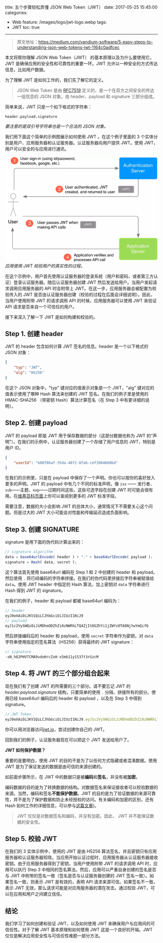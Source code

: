 title: 五个步骤轻松弄懂 JSON Web Token（JWT）
date: 2017-05-25 15:45:00
categories: 
  - Web
feature: /images/logo/jwt-logo.webp
tags: 
  - JWT
toc: true
---

>原文地址：https://medium.com/vandium-software/5-easy-steps-to-understanding-json-web-tokens-jwt-1164c0adfcec

本文将帮你理解 JSON Web Token（JWT） 的基本原理以及为什么要使用它。JWT 是确保应用的安全性和可靠性的重要一环。JWT 允许以一种安全的方式传达信息，比如用户数据。

为了理解 JWT 是如何工作的，我们先了解它的定义。

>JSON Web Token 是由 [RFC7519](https://tools.ietf.org/html/rfc7519) 定义的，是一个在双方之间安全的传达一组信息的 JSON 对象。由 header、payload 和 signature 三部分组成。

简单来说，JWT 只是一个如下格式的字符串：

```
header.payload.signature
```

*要注意的是双引号字符串也是一个合法的 JSON 对象。*

<!-- more -->

我们用下面这个简单的示例图展示如何使用 JWT 。在这个例子里面的 3 个实体分别是用户、应用服务器和认证服务器。认证服务器向用户提供 JWT。使用 JWT，用户可以安全的与应用进行通讯。

![](/images/2017/how-use-jwt.webp)
*应用使用 JWT 校验用户的真实性的过程。*

在这个示例中，用户首先使用认证服务器的登录系统（用户和密码，或者第三方认证）登录认证服务器。随后认证服务器创建 JWT 然后发送给用户。当用户发起请求调用应用服务器的 API 时会附带上 JWT。在这一步，应用服务器会被配置为校验传入的 JWT 是否由认证服务器创建（校验的过程在后面会详细说明）。因此，当用户使用附带 JWT 的请求调用 API 的时候，应用服务器可以使用 JWT 来验证 API 请求是否来自一个可信任的用户。

接下来深入了解一下 JWT 是如何构建和校验的。

## Step 1. 创建 header

JWT 的 header 包含如何计算 JWT 签名的信息。header 是一个以下格式的 JSON 对象：

```json
{
    "typ": "JWT",
    "alg": "HS256"
}
```

在这个 JSON 对象中，"typ" 键对应的值表示对象是一个 JWT，"alg" 键对应的值表示使用了哪种 Hash 算法来创建的 JWT 签名。在我们的例子里是使用的 HMAC-SHA256 （带密钥 Hash）算法计算签名（在 Step 3 中有更详细的说明）。

## Step 2. 创建 payload

JWT 的 payload 即是 JWT 用于保存数据的部分（这部分数据也称为 JWT 的“声明”）。在我们的示例中，认证服务器创建了一个存储了用户信息的 JWT，特别是用户 ID。

```json
{
    "userId": "b08f86af-35da-48f2-8fab-cef3904660bd"
}
```

在我们的示例里，只是在 payload 中保存了一个声明。你也可以按你的喜好放入更多的声明。JWT 的 payload 中有几个不同的标准声明，像 `iss` —— 发行者、`sub`——主题、`exp`——过期时间这些。这些可选字段在创建 JWT 时可能会很有用。在[维基百科页面](https://en.wikipedia.org/wiki/JSON_Web_Token#Standard_field)上你可以查阅到更多的 JWT 标准字段。

需要注意，数据的大小会影响 JWT 的总体大小，通常情况下不需要关心这个问题。但是过大的 JWT 大小可能会对性能和传输延迟造成负面影响。

## Step 3. 创建 SIGNATURE

signature 是用下面的伪代码计算出来的：

```js
// signature algorithm
data = base64urlEncode( header ) + "." + base64urlEncode( payload );
signature = Hash( data, secret );
```

这个算法首先使用 base64url 编码在 Step 1 和 2 中创建的 header 和 payload。然后使用 `.` 将已经编码的字符串拼接。在我们的伪代码里拼接后字符串被赋值给 `data`。使用 JWT header 中指定的 Hash 算法，加上密钥对 `data` 字符串进行 Hash 得到 JWT 的 signature。

在我们的例子，header 和 payload 都被 base64url 编码为：
```js
// header
eyJ0eXAiOiJKV1QiLCJhbGciOiJIUzI1NiJ9
// payload
eyJ1c2VySWQiOiJiMDhmODZhZi0zNWRhLTQ4ZjItOGZhYi1jZWYzOTA0NjYwYmQifQ
```

然后拼接编码后的 header 和 payload，使用 `secret` 字符串作为密钥，对 `data` 字符串使用指定的签名算法（HS256）获得最终的 JWT signature：

```js
// signature
-xN_h82PHVTCMA9vdoHrcZxH-x5mb11y1537t3rGzcM
```

## Step 4. 将 JWT 的三个部分组合起来

现在我们有了创建 JWT 的所需要的三个部分。请不要忘记 JWT 的 *header.payload.signature* 结构，只要简单的使用 `.` 分隔、拼接所有的部分。使用已经 base64url 编码后的 header 和 payload ，以及在 Step 3 中得到 signature。

```js
// JWT Token
eyJ0eXAiOiJKV1QiLCJhbGciOiJIUzI1NiJ9.eyJ1c2VySWQiOiJiMDhmODZhZi0zNWRhLTQ4ZjItOGZhYi1jZWYzOTA0NjYwYmQifQ.-xN_h82PHVTCMA9vdoHrcZxH-x5mb11y1537t3rGzcM
```

你可以用浏览器访问[jwt.io](http://jwt.io/)，尝试创建你自己的 JWT。

回到我们的例子，认证服务器现在可以把这个 JWT 发送给用户了。

**JWT 如何保护数据？**

重要的是要明白，使用 JWT 的目的不是为了以任何方式隐藏或者混淆数据。使用 JWT 是为了保证发送的数据是由可信的来源创建的。

如前面步骤所示，在 JWT 中的数据只是被**编码**和**签名**，并没有被**加密**。

编码数据的目的是为了转换数据的结构。对数据签名来保证接收者可以校验数据的来源。当然，编码和签名**不能保护数据**。JWT 的目的是为了验证数据的来源可靠性，并不是为了保护数据和防止未经授权的访问。有关编码和加密的区别，还有 Hash 如何工作的详细信息，可以参与[这篇文章](https://danielmiessler.com/study/encoding-encryption-hashing-obfuscation/#encoding))。

>JWT 仅仅是对数据签名和编码，并没有加密。因此， JWT 并不能保证数据的安全性。

## Step 5. 校验 JWT

在我们的 3 实体示例中，使用的 JWT 是由 HS256 算法签名，并且密钥只有应用服务器和认证服务器知晓。当应用开始认证过程时，应用服务器从认证服务器接收密钥。由于应用服务器得到了密钥，当用户使用附带 JWT 的请求调用 API 时，应用可以执行 Step 3 中相同的签名算法。然后，应用可以严重自身创建的签名是否与 JWT 中附带的签名一致（签名是否与认证服务器创建的 JWT 签名一致）。如果签名一致，则表示 JWT 是有效的，表明 API 请求来源可信。如果签名不一致，表示 JWT 无效，那么请求可能是对应用服务器的潜在攻击。通过校验 JWT，可以在应用和用户之间建立信任。

## 结论

我们学习了如何创建和验证 JWT，以及如何使用 JWT 来确保用户与应用间的可信任性。对于了解 JWT 基本原理和如何使用 JWT 这是一个良好的开端。JWT 仅仅是解决应用安全性与可信任性难题一部分方法。
